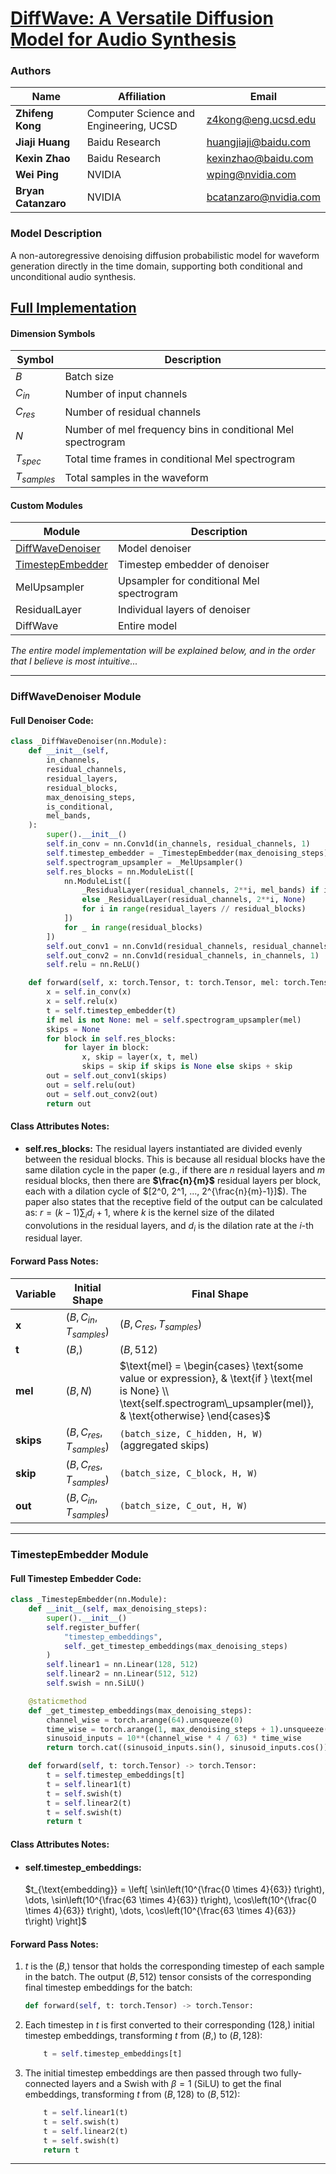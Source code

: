 # [DiffWave: A Versatile Diffusion Model for Audio Synthesis](https://openreview.net/pdf?id=a-xFK8Ymz5J)

### Authors

| Name                 | Affiliation                             | Email                                                 |
|----------------------|-----------------------------------------|-------------------------------------------------------|
| **Zhifeng Kong**     | Computer Science and Engineering, UCSD  | [z4kong@eng.ucsd.edu](mailto:z4kong@eng.ucsd.edu)     |
| **Jiaji Huang**      | Baidu Research                          | [huangjiaji@baidu.com](mailto:huangjiaji@baidu.com)   |
| **Kexin Zhao**       | Baidu Research                          | [kexinzhao@baidu.com](mailto:kexinzhao@baidu.com)     |
| **Wei Ping**         | NVIDIA                                  | [wping@nvidia.com](mailto:wping@nvidia.com)           |
| **Bryan Catanzaro**  | NVIDIA                                  | [bcatanzaro@nvidia.com](mailto:bcatanzaro@nvidia.com) |

### Model Description
A non-autoregressive denoising diffusion probabilistic model for waveform generation directly in the
time domain, supporting both conditional and unconditional audio synthesis.

## [Full Implementation](model.py)

#### Dimension Symbols
| Symbol        | Description                                                 |
|---------------|-------------------------------------------------------------|
| $B$           | Batch size                                                  |
| $C_{in}$      | Number of input channels                                    |
| $C_{res}$     | Number of residual channels                                 |
| $N$           | Number of mel frequency bins in conditional Mel spectrogram |
| $T_{spec}$    | Total time frames in conditional Mel spectrogram            |
| $T_{samples}$ | Total samples in the waveform                               |

#### Custom Modules
| Module                                       | Description                               |
|----------------------------------------------|-------------------------------------------|
| [DiffWaveDenoiser](#DiffWaveDenoiser-Module) | Model denoiser                            |
| [TimestepEmbedder](#TimestepEmbedder-Module) | Timestep embedder of denoiser             |
| MelUpsampler                                 | Upsampler for conditional Mel spectrogram |
| ResidualLayer                                | Individual layers of denoiser             |
| DiffWave                                     | Entire model                              |


*The entire model implementation will be explained below, and in the order that I believe is most intuitive...*

---

### DiffWaveDenoiser Module

#### Full Denoiser Code:
```python
class _DiffWaveDenoiser(nn.Module):
    def __init__(self,
        in_channels,
        residual_channels,
        residual_layers,
        residual_blocks,
        max_denoising_steps,
        is_conditional,
        mel_bands,
    ):
        super().__init__()
        self.in_conv = nn.Conv1d(in_channels, residual_channels, 1)
        self.timestep_embedder = _TimestepEmbedder(max_denoising_steps)
        self.spectrogram_upsampler = _MelUpsampler()
        self.res_blocks = nn.ModuleList([
            nn.ModuleList([
                _ResidualLayer(residual_channels, 2**i, mel_bands) if is_conditional
                else _ResidualLayer(residual_channels, 2**i, None)
                for i in range(residual_layers // residual_blocks)
            ])
            for _ in range(residual_blocks)
        ])
        self.out_conv1 = nn.Conv1d(residual_channels, residual_channels, 1)
        self.out_conv2 = nn.Conv1d(residual_channels, in_channels, 1)
        self.relu = nn.ReLU()

    def forward(self, x: torch.Tensor, t: torch.Tensor, mel: torch.Tensor) -> torch.Tensor:
        x = self.in_conv(x)
        x = self.relu(x)
        t = self.timestep_embedder(t)
        if mel is not None: mel = self.spectrogram_upsampler(mel)
        skips = None
        for block in self.res_blocks:
            for layer in block:
                x, skip = layer(x, t, mel)
                skips = skip if skips is None else skips + skip
        out = self.out_conv1(skips)
        out = self.relu(out)
        out = self.out_conv2(out)
        return out
```

#### Class Attributes Notes:
- **self.res_blocks:** The residual layers instantiated are divided evenly between the residual blocks. This is because
  all residual blocks have the same dilation cycle in the paper (e.g., if there are $n$ residual layers and $m$
  residual blocks, then there are **$\frac{n}{m}$** residual layers per block, each with a dilation cycle of
  $[2^0, 2^1, ..., 2^{\frac{n}{m}-1}]$). The paper also states that the receptive field of the output can be calculated
  as: $r = (k-1) \sum_i d_i + 1$, where $k$ is the kernel size of the dilated convolutions in the residual layers, and
  $d_i$ is the dilation rate at the $i$-th residual layer.

#### Forward Pass Notes:
| Variable  | Initial Shape                | Final Shape                                                                                                                                                               |
|-----------|------------------------------|---------------------------------------------------------------------------------------------------------------------------------------------------------------------------|
| **x**     | $(B, C_{in}, T_{samples})$   | $(B, C_{res}, T_{samples})$                                                                                                                                               |
| **t**     | $(B,)$                       | $(B, 512)$                                                                                                                                                                |
| **mel**   | $(B, N)$                     | $\text{mel} = \begin{cases} \text{some value or expression}, & \text{if } \text{mel is None} \\ \text{self.spectrogram\_upsampler(mel)}, & \text{otherwise} \end{cases}$  | 
| **skips** | $(B, C_{res}, T_{samples})$  | `(batch_size, C_hidden, H, W)` (aggregated skips)                                                                                                                         |
| **skip**  | $(B, C_{res}, T_{samples})$  | `(batch_size, C_block, H, W)`                                                                                                                                             |
| **out**   | $(B, C_{in}, T_{samples})$   | `(batch_size, C_out, H, W)`                                                                                                                                               |


---

### TimestepEmbedder Module

#### Full Timestep Embedder Code:
```python
class _TimestepEmbedder(nn.Module):
    def __init__(self, max_denoising_steps):
        super().__init__()
        self.register_buffer(
            "timestep_embeddings",
            self._get_timestep_embeddings(max_denoising_steps)
        )
        self.linear1 = nn.Linear(128, 512)
        self.linear2 = nn.Linear(512, 512)
        self.swish = nn.SiLU()

    @staticmethod
    def _get_timestep_embeddings(max_denoising_steps):
        channel_wise = torch.arange(64).unsqueeze(0)
        time_wise = torch.arange(1, max_denoising_steps + 1).unsqueeze(1)
        sinusoid_inputs = 10**(channel_wise * 4 / 63) * time_wise
        return torch.cat((sinusoid_inputs.sin(), sinusoid_inputs.cos()), 1)

    def forward(self, t: torch.Tensor) -> torch.Tensor:
        t = self.timestep_embeddings[t]
        t = self.linear1(t)
        t = self.swish(t)
        t = self.linear2(t)
        t = self.swish(t)
        return t
```

#### Class Attributes Notes:
- #### self.timestep_embeddings:
  $t_{\text{embedding}} = \left[
  \sin\left(10^{\frac{0 \times 4}{63}} t\right), \dots,
  \sin\left(10^{\frac{63 \times 4}{63}} t\right),
  \cos\left(10^{\frac{0 \times 4}{63}} t\right), \dots,
  \cos\left(10^{\frac{63 \times 4}{63}} t\right)
  \right]$

#### Forward Pass Notes:
1. $t$ is the $(B, )$ tensor that holds the corresponding timestep of each sample in the batch. The output
   $(B, 512)$ tensor consists of the corresponding final timestep embeddings for the batch:
   ```python
   def forward(self, t: torch.Tensor) -> torch.Tensor:
   ```
2. Each timestep in $t$ is first converted to their corresponding $(128, )$ initial timestep embeddings,
   transforming $t$ from $(B, )$ to $(B, 128)$:
   ```python
       t = self.timestep_embeddings[t]
   ```
3. The initial timestep embeddings are then passed through two fully-connected layers and a Swish with
   $\beta = 1$ (SiLU) to get the final embeddings, transforming $t$ from $(B, 128)$ to $(B, 512)$:
   ```python
       t = self.linear1(t)
       t = self.swish(t)
       t = self.linear2(t)
       t = self.swish(t)
       return t
   ```
   
---